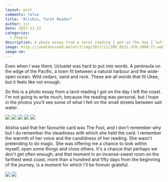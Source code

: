 ```yaml
---
layout: post
comments: false
title: "Alishia, Tarot Reader"
author: jcr
date: 2017-11-22
categories:
  - People
description: A photo essay from a tarot reading I got on the day I left the coast.
image: http://jonathonreed.me/atrf/img/2017/11/IMG_0531-JCR-2000-72-web.jpg
image-sm:
---
```


Even when I was there, Ucluelet was hard to put into words. A peninsula on the edge of the Pacific, a town fit between a natural harbour and the wide-open ocean. Wild cedars, sand and rock. These are all words that fit Ukee, but it feels like not enough.

So this is a photo essay from a tarot reading I got on the day I left the coast. I'm not going to write much, because the reading was personal, but I hope in the photos you'll see some of what I felt on the small streets between salt water.

<img src="http://jonathonreed.me/atrf/img/2017/11/IMG_0531-JCR-2000-72-web.jpg">

<img src="http://jonathonreed.me/atrf/img/2017/11/IMG_0524-JCR-2000-72-web.jpg">

<img src="http://jonathonreed.me/atrf/img/2017/11/IMG_0523-JCR-2000-72-web.jpg">

<img src="http://jonathonreed.me/atrf/img/2017/11/IMG_0521-JCR-2000-72-web.jpg">

<img src="http://jonathonreed.me/atrf/img/2017/11/IMG_0522-JCR-2000-72-web.jpg">

Alishia said that her favourite card was The Fool, and I don't remember why but I do remember the steadiness with which she held the card. I remember the warmth of her voice and the candidness of her reading. She wasn't pretending to do magic. She was offering me a chance to look within myself, open some things and close others. It's a chance that perhaps we don't get often enough; and that moment in an incense-sweet room on the farthest west coast, more than a hundred and fifty days from the beginning of the journey, is a moment for which I'll be forever grateful.

<img src="http://jonathonreed.me/atrf/img/2017/11/IMG_0532-JCR-2000-72-web.jpg">

<img src="http://jonathonreed.me/atrf/img/2017/11/IMG_0537-JCR-2000-72-web.jpg">